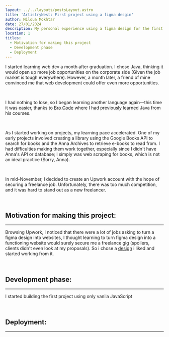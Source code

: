```yaml
---
layout: ../../layouts/postsLayout.astro
title: 'ArtistryNest: First project using a figma desgin'
author: Miloua Mokhtar
date: 27/01/2024 
description: My personal experience using a figma design for the first time to build an e-commerce website. 
location: 1
titles:
  - Motivation for making this project
  - Development phase
  - Deployment
---
```


I started learning web dev a month after graduation. I chose Java, thinking it would open up more job opportunities on the corporate side (Given the job market is tough everywhere). However, a month later, a friend of mine convinced me that web development could offer even more opportunities.

<br>

I had nothing to lose, so I began learning another language again—this time it was easier, thanks to <a href="https://www.youtube.com/@BroCodez" class="font-semibold" target="_blank">Bro Code</a> where I had previously learned Java from his courses.

<br>

As I started working on projects, my learning pace accelerated. One of my early projects involved creating a library using the Google Books API to search for books and the Anna Archives to retrieve e-books to read from. I had difficulties making them work together, especially since I didn't have Anna's API or database; I simply was web scraping for books, which is not an ideal practice (Sorry, Anna).

<br>

In mid-November, I decided to create an Upwork account with the hope of securing a freelance job. Unfortunately, there was too much competition, and it was hard to stand out as a new freelancer.

<br>

<div id="Motivation-for-making-this-project">

## **Motivation for making this project:**

---
Browsing Upwork, I noticed that there were a lot of jobs asking to turn a figma design into websites, I thought learning to turn figma design into a functioning website would surely secure me a freelance gig (spoilers, clients didn't even look at my proposals). So i chose a <a href="https://www.figma.com/community/file/1113372221049615805" class="font-semibold" target="_blank">design</a> i liked and started working from it. 

<br>

<div id="Development-phase">

## **Development phase:**

---

I started building the first project using only vanila JavaScript

</div>

<br>

<div id="Deployment">

## **Deployment:**

---

</div>
